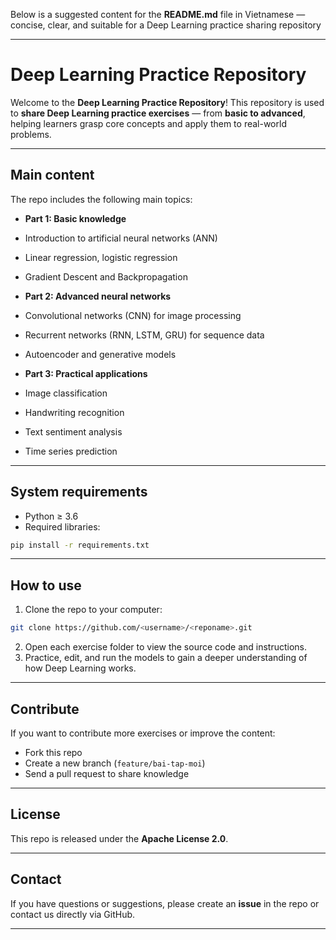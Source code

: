 Below is a suggested content for the **README.md** file in Vietnamese — concise, clear, and suitable for a Deep Learning practice sharing repository

---

# Deep Learning Practice Repository

Welcome to the **Deep Learning Practice Repository**!
This repository is used to **share Deep Learning practice exercises** — from **basic to advanced**, helping learners grasp core concepts and apply them to real-world problems.

---

## Main content

The repo includes the following main topics:

* **Part 1: Basic knowledge**

* Introduction to artificial neural networks (ANN)
* Linear regression, logistic regression
* Gradient Descent and Backpropagation

* **Part 2: Advanced neural networks**

* Convolutional networks (CNN) for image processing
* Recurrent networks (RNN, LSTM, GRU) for sequence data
* Autoencoder and generative models

* **Part 3: Practical applications**

* Image classification
* Handwriting recognition
* Text sentiment analysis
* Time series prediction

---

## System requirements

* Python ≥ 3.6
* Required libraries:

```bash
pip install -r requirements.txt
```
---

## How to use

1. Clone the repo to your computer:

```bash
git clone https://github.com/<username>/<reponame>.git
```
2. Open each exercise folder to view the source code and instructions.
3. Practice, edit, and run the models to gain a deeper understanding of how Deep Learning works.

---

## Contribute

If you want to contribute more exercises or improve the content:

* Fork this repo
* Create a new branch (`feature/bai-tap-moi`)
* Send a pull request to share knowledge

---

## License

This repo is released under the **Apache License 2.0**.

---

## Contact

If you have questions or suggestions, please create an **issue** in the repo or contact us directly via GitHub.

---
